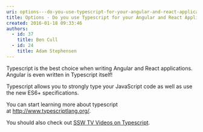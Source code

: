```yaml
---
uri: options---do-you-use-typescript-for-your-angular-and-react-applications
title: Options - Do you use Typescript for your Angular and React Applications?
created: 2016-01-18 09:33:46
authors:
  - id: 37
    title: Ben Cull
  - id: 24
    title: Adam Stephensen
---
```





<span class='intro'> ​Typescript is the best choice&#160;​when writing Angular​ and React applications. Angular&#160;is even written in Typescript itself!&#160;<br> </span>

<p>Typescript allows you to strongly type your JavaScript code as well as use the new ES6+ specifications.</p><p>You can start learning more about typescript at&#160;<a href="http&#58;//www.typescriptlang.org/">http&#58;//www.typescriptlang.org/</a>.<br></p><p>You should also check out <a href="http&#58;//tv.ssw.com/tag/typescript">SSW TV Videos on Typescript</a>.<br></p>


